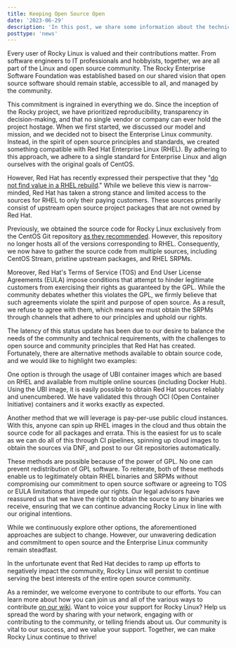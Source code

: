 ```yaml
---
title: Keeping Open Source Open
date: '2023-06-29'
description: 'In this post, we share some information about the technical details of how we're pushing forward after RHEL source changes.'
posttype: 'news'
---
```


Every user of Rocky Linux is valued and their contributions matter. From software engineers to IT professionals and hobbyists, together, we are all part of the Linux and open source community. The Rocky Enterprise Software Foundation was established based on our shared vision that open source software should remain stable, accessible to all, and managed by the community.

This commitment is ingrained in everything we do. Since the inception of the Rocky project, we have prioritized reproducibility, transparency in decision-making, and that no single vendor or company can ever hold the project hostage. When we first started, we discussed our model and mission, and we decided not to bisect the Enterprise Linux community. Instead, in the spirit of open source principles and standards, we created something compatible with Red Hat Enterprise Linux (RHEL). By adhering to this approach, we adhere to a single standard for Enterprise Linux and align ourselves with the original goals of CentOS.

However, Red Hat has recently expressed their perspective that they "[do not find value in a RHEL rebuild](https://www.redhat.com/en/blog/red-hats-commitment-open-source-response-gitcentosorg-changes)." While we believe this view is narrow-minded, Red Hat has taken a strong stance and limited access to the sources for RHEL to only their paying customers. These sources primarily consist of upstream open source project packages that are not owned by Red Hat.

Previously, we obtained the source code for Rocky Linux exclusively from the CentOS Git repository [as they recommended](https://developers.redhat.com/blog/2021/02/03/a-guide-for-using-centos-project-code). However, this repository no longer hosts all of the versions corresponding to RHEL. Consequently, we now have to gather the source code from multiple sources, including CentOS Stream, pristine upstream packages, and RHEL SRPMs.

Moreover, Red Hat's Terms of Service (TOS) and End User License Agreements (EULA) impose conditions that attempt to hinder legitimate customers from exercising their rights as guaranteed by the GPL. While the community debates whether this violates the GPL, we firmly believe that such agreements violate the spirit and purpose of open source. As a result, we refuse to agree with them, which means we must obtain the SRPMs through channels that adhere to our principles and uphold our rights.

The latency of this status update has been due to our desire to balance the needs of the community and technical requirements, with the challenges to open source and community principles that Red Hat has created. Fortunately, there are alternative methods available to obtain source code, and we would like to highlight two examples:

One option is through the usage of UBI container images which are based on RHEL and available from multiple online sources (including Docker Hub). Using the UBI image, it is easily possible to obtain Red Hat sources reliably and unencumbered. We have validated this through OCI (Open Container Initiative) containers and it works exactly as expected.

Another method that we will leverage is pay-per-use public cloud instances. With this, anyone can spin up RHEL images in the cloud and thus obtain the source code for all packages and errata. This is the easiest for us to scale as we can do all of this through CI pipelines, spinning up cloud images to obtain the sources via DNF, and post to our Git repositories automatically.

These methods are possible because of the power of GPL. No one can prevent redistribution of GPL software. To reiterate, both of these methods enable us to legitimately obtain RHEL binaries and SRPMs without compromising our commitment to open source software or agreeing to TOS or EULA limitations that impede our rights. Our legal advisors have reassured us that we have the right to obtain the source to any binaries we receive, ensuring that we can continue advancing Rocky Linux in line with our original intentions.

While we continuously explore other options, the aforementioned approaches are subject to change. However, our unwavering dedication and commitment to open source and the Enterprise Linux community remain steadfast.

In the unfortunate event that Red Hat decides to ramp up efforts to negatively impact the community, Rocky Linux will persist to continue serving the best interests of the entire open source community.

As a reminder, we welcome everyone to contribute to our efforts. You can learn more about how you can join us and all of the various ways to contribute [on our wiki](https://wiki.rockylinux.org/contributing/). Want to voice your support for Rocky Linux? Help us spread the word by sharing with your network, engaging with or contributing to the community, or telling friends about us. Our community is vital to our success, and we value your support. Together, we can make Rocky Linux continue to thrive!
